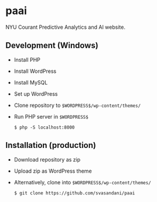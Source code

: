 # paai
NYU Courant Predictive Analytics and AI website.

## Development (Windows)
- Install PHP
- Install WordPress
- Install MySQL
- Set up WordPress
- Clone repository to `$WORDPRESS$/wp-content/themes/`
- Run PHP server in `$WORDPRESS$`

    `$ php -S localhost:8000`

## Installation (production)
- Download repository as zip
- Upload zip as WordPress theme
- Alternatively, clone into `$WORDPRESS$/wp-content/themes/`

    `$ git clone https://github.com/svasandani/paai`